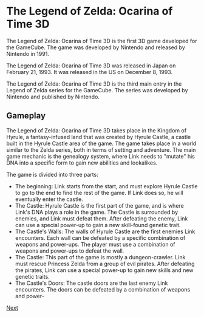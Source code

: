 # The Legend of Zelda: Ocarina of Time 3D

The Legend of Zelda: Ocarina of Time 3D is the first 3D game developed for the GameCube. The game was developed by Nintendo and released by Nintendo in 1991.

The Legend of Zelda: Ocarina of Time 3D was released in Japan on February 21, 1993. It was released in the US on December 8, 1993.

The Legend of Zelda: Ocarina of Time 3D is the third main entry in the Legend of Zelda series for the GameCube. The series was developed by Nintendo and published by Nintendo.

## Gameplay

The Legend of Zelda: Ocarina of Time 3D takes place in the Kingdom of Hyrule, a fantasy-infused land that was created by Hyrule Castle, a castle built in the Hyrule Castle area of the game. The game takes place in a world similar to the Zelda series, both in terms of setting and adventure. The main game mechanic is the genealogy system, where Link needs to "mutate" his DNA into a specific form to gain new abilities and lookalikes.

The game is divided into three parts:

*   The beginning: Link starts from the start, and must explore Hyrule Castle to go to the end to find the rest of the game. If Link does so, he will eventually enter the castle.
*   The Castle: Hyrule Castle is the first part of the game, and is where Link's DNA plays a role in the game. The Castle is surrounded by enemies, and Link must defeat them. After defeating the enemy, Link can use a special power-up to gain a new skill-found genetic trait.
*   The Castle's Walls: The walls of Hyrule Castle are the first enemies Link encounters. Each wall can be defeated by a specific combination of weapons and power-ups. The player must use a combination of weapons and power-ups to defeat the wall.
*   The Castle: This part of the game is mostly a dungeon-crawler. Link must rescue Princess Zelda from a group of evil pirates. After defeating the pirates, Link can use a special power-up to gain new skills and new genetic traits.
*   The Castle's Doors: The castle doors are the last enemy Link encounters. The doors can be defeated by a combination of weapons and power-

[Next](028.md)